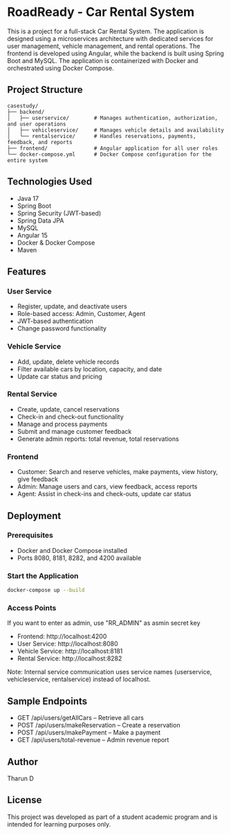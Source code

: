 # RoadReady - Car Rental System

This is a project for a full-stack Car Rental System. The application is designed using a microservices architecture with dedicated services for user management, vehicle management, and rental operations. The frontend is developed using Angular, while the backend is built using Spring Boot and MySQL. The application is containerized with Docker and orchestrated using Docker Compose.

## Project Structure

```
casestudy/
├── backend/
│   ├── userservice/        # Manages authentication, authorization, and user operations
│   ├── vehicleservice/     # Manages vehicle details and availability
│   └── rentalservice/      # Handles reservations, payments, feedback, and reports
├── frontend/               # Angular application for all user roles
└── docker-compose.yml      # Docker Compose configuration for the entire system
```

## Technologies Used

- Java 17
- Spring Boot
- Spring Security (JWT-based)
- Spring Data JPA
- MySQL
- Angular 15
- Docker & Docker Compose
- Maven

## Features

### User Service

- Register, update, and deactivate users
- Role-based access: Admin, Customer, Agent
- JWT-based authentication
- Change password functionality

### Vehicle Service

- Add, update, delete vehicle records
- Filter available cars by location, capacity, and date
- Update car status and pricing

### Rental Service

- Create, update, cancel reservations
- Check-in and check-out functionality
- Manage and process payments
- Submit and manage customer feedback
- Generate admin reports: total revenue, total reservations

### Frontend

- Customer: Search and reserve vehicles, make payments, view history, give feedback
- Admin: Manage users and cars, view feedback, access reports
- Agent: Assist in check-ins and check-outs, update car status

## Deployment

### Prerequisites

- Docker and Docker Compose installed
- Ports 8080, 8181, 8282, and 4200 available


### Start the Application

```bash
docker-compose up --build
```

### Access Points

  If you want to enter as admin, use "RR_ADMIN" as asmin secret key

- Frontend: http://localhost:4200
- User Service: http://localhost:8080
- Vehicle Service: http://localhost:8181
- Rental Service: http://localhost:8282

Note: Internal service communication uses service names (userservice, vehicleservice, rentalservice) instead of localhost.

## Sample Endpoints

- GET /api/users/getAllCars – Retrieve all cars
- POST /api/users/makeReservation – Create a reservation
- POST /api/users/makePayment – Make a payment
- GET /api/users/total-revenue – Admin revenue report

## Author

Tharun D

## License

This project was developed as part of a student academic program and is intended for learning purposes only.

